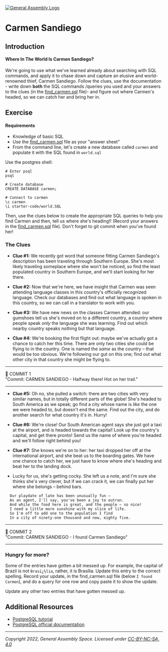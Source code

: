 [![General Assembly Logo](https://ga-dash.s3.amazonaws.com/production/assets/logo-9f88ae6c9c3871690e33280fcf557f33.png)](https://generalassemb.ly)

# Carmen Sandiego

## Introduction

#### Where In The World Is Carmen Sandiego?

We're going to use what we've learned already about searching with SQL commands, and apply it to chase down and capture an elusive and world-renowned thief, Carmen Sandiego. Follow the clues, use the documentation - write down **both** the SQL commands /queries you used and your answers to the clues (in the [find_carmen.sql](find_carmen.sql) file)- and figure out where Carmen's headed, so we can catch her and bring her in.

## Exercise

#### Requirements

- Knowledge of basic SQL
- Use the [find_carmen.sql](find_carmen.sql) file as your "answer sheet"
- From the command line, let's create a new database called ```carmen``` and populate it with the SQL found in ```world.sql```


Use the postgres shell:

  ```
  # Enter psql
  psql

  # Create database
  CREATE DATABASE carmen;

  # Connect to carmen
  \c carmen
  \i starter-code/world.SQL
  ```


Then, use the clues below to create the appropriate SQL queries to help you find Carmen and then, tell us where she's heading!! (Record your answers in the [find_carmen.sql](find_carmen.sql) file). Don't forget to git commit when you've found her!

### The Clues

  - **Clue #1:** We recently got word that someone fitting Carmen Sandiego's description has been traveling through Southern Europe. She's most likely traveling someplace where she won't be noticed, so find the least populated country in Southern Europe, and we'll start looking for her there.

  - **Clue #2:** Now that we're here, we have insight that Carmen was seen attending language classes in this country's officially recognized language. Check our databases and find out what language is spoken in this country, so we can call in a translator to work with you.

  - **Clue #3:** We have new news on the classes Carmen attended: our gumshoes tell us she's moved on to a different country, a country where people speak *only* the language she was learning. Find out which nearby country speaks nothing but that language.

  - **Clue #4:** We're booking the first flight out: maybe we've actually got a chance to catch her this time. There are only two cities she could be flying to in the country. One is named the *same* as the country – that would be too obvious. We're following our gut on this one; find out what other city in that country she might be flying to.

<hr>
&#x1F534; COMMIT 1<br>
"Commit: CARMEN SANDIEGO - Halfway there! Hot on her trail."
<hr>

  - **Clue #5:** Oh no, she pulled a switch: there are two cities with very similar names, but in totally different parts of the globe! She's headed to South America as we speak; go find a city whose name is *like* the one we were headed to, but doesn't end the same. Find out the city, and do another search for what country it's in. Hurry! 

  - **Clue #6:** We're close! Our South American agent says she just got a taxi at the airport, and is headed towards the capital! Look up the country's capital, and get there pronto! Send us the name of where you're headed and we'll follow right behind you!

  - **Clue #7:** She knows we're on to her: her taxi dropped her off at the international airport, and she beat us to the boarding gates. We have one chance to catch her, we just have to know where she's heading and beat her to the landing dock.

  - Lucky for us, she's getting cocky. She left us a note, and I'm sure she thinks she's very clever, but if we can crack it, we can finally put her where she belongs – behind bars.

```
  Our playdate of late has been unusually fun –
  As an agent, I'll say, you've been a joy to outrun.
  And while the food here is great, and the people – so nice!
  I need a little more sunshine with my slice of life.
  So I'm off to add one to the population I find
  In a city of ninety-one thousand and now, eighty five.
```
<hr>
&#x1F534; COMMIT 2<br>
"Commit: CARMEN SANDIEGO - I found Carmen Sandiego"
<hr>


### Hungry for more?
Some of the entries have gotten a bit messed up. For example, the capital of Brazil is not `Brasï¿½lia`, rather, it is Brasília. Update this entry to the correct spelling. Record your update, in the find_carmen.sql file (below `I found Carmen`), and do a query for one row and copy paste it to show the update.

Update any other two entries that have gotten messed up.

## Additional Resources

- [PostgreSQL tutorial](http://www.tutorialspoint.com/postgresql/)
- [PostgreSQL official documentation](http://www.postgresql.org/docs/)

---

_Copyright 2022, General Assembly Space. Licensed under [CC-BY-NC-SA, 4.0](https://creativecommons.org/licenses/by-nc-sa/4.0/)_